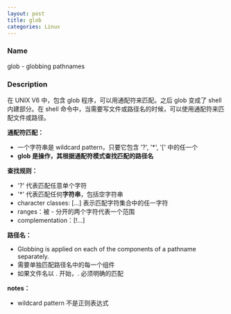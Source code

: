 ```yaml
---
layout: post
title: glob
categories: Linux
---
```


### Name
glob - globbing pathnames

### Description

在 UNIX V6 中，包含 glob 程序，可以用通配符来匹配。之后 glob 变成了 shell 内建部分。在 shell 命令中，当需要写文件或路径名的时候，可以使用通配符来匹配文件或路径。

**通配符匹配：**
* 一个字符串是 wildcard pattern，只要它包含 '?', '*', '[' 中的任一个
* **glob 是操作，其根据通配符模式查找匹配的路径名**

**查找规则：**
* '?' 代表匹配任意单个字符
* '*' 代表匹配任何**字符串**，包括空字符串
* character classes: \[...] 表示匹配字符集合中的任一字符
* ranges：被 - 分开的两个字符代表一个范围
* complementation：\[!...] 

**路径名：**
* Globbing is applied on each of the components of a pathname separately.
* 需要单独匹配路径名中的每一个组件
* 如果文件名以 . 开始，. 必须明确的匹配

**notes：**
* wildcard pattern 不是正则表达式
